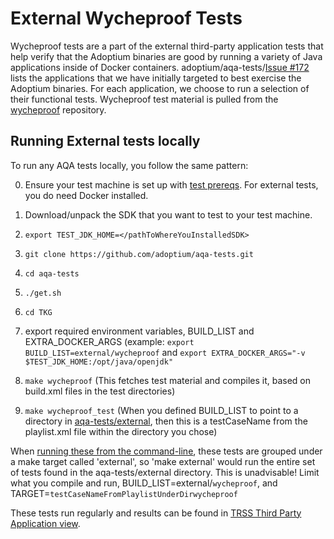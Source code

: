 # External Wycheproof Tests

Wycheproof tests are a part of the external third-party application tests that help verify that the Adoptium binaries are good by running a variety of Java applications inside of Docker containers. adoptium/aqa-tests/[Issue #172](https://github.com/adoptium/aqa-tests/issues/172) lists the applications that we have initially targeted to best exercise the Adoptium binaries. For each application, we choose to run a selection of their functional tests. Wycheproof test material is pulled from the [wycheproof](https://github.com/google/wycheproof) repository.

## Running External tests locally

To run any AQA tests locally, you follow the same pattern:

0. Ensure your test machine is set up with [test prereqs](https://github.com/adoptium/aqa-tests/blob/master/doc/Prerequisites.md).  For external tests, you do need Docker installed.

1. Download/unpack the SDK that you want to test to your test machine.

2. `export TEST_JDK_HOME=</pathToWhereYouInstalledSDK>`

3. `git clone https://github.com/adoptium/aqa-tests.git`

4. `cd aqa-tests`

5. `./get.sh`

6. `cd TKG`

7. export required environment variables, BUILD_LIST and EXTRA_DOCKER_ARGS (example: `export BUILD_LIST=external/wycheproof` and `export EXTRA_DOCKER_ARGS="-v $TEST_JDK_HOME:/opt/java/openjdk"`

8. `make wycheproof`        (This fetches test material and compiles it, based on build.xml files in the test directories)

9. `make wycheproof_test`   (When you defined BUILD_LIST to point to a directory in [aqa-tests/external](https://github.com/adoptium/aqa-tests/tree/master/external), then this is a testCaseName from the playlist.xml file within the directory you chose)

When [running these from the command-line](https://github.com/adoptium/aqa-tests/blob/master/doc/userGuide.md#local-testing-via-make-targets-on-the-commandline), these tests are grouped under a make target called 'external', so 'make external' would run the entire set of tests found in the aqa-tests/external directory. This is unadvisable! Limit what you compile and run, BUILD_LIST=external/`wycheproof`, and TARGET=`testCaseNameFromPlaylistUnderDirwycheproof`

These tests run regularly and results can be found in [TRSS Third Party Application view](https://trss.adoptopenjdk.net/ThirdPartyAppView).
